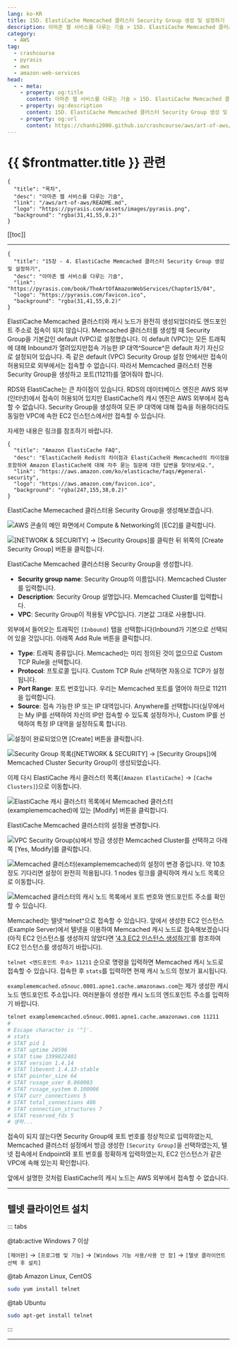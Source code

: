 ```yaml
---
lang: ko-KR
title: 15D. ElastiCache Memcached 클러스터 Security Group 생성 및 설정하기
description: 아마존 웹 서비스를 다루는 기술 > 15D. ElastiCache Memcached 클러스터 Security Group 생성 및 설정하기
category:
  - AWS
tag: 
  - crashcourse
  - pyrasis
  - aws 
  - amazon-web-services
head:
  - - meta:
    - property: og:title
      content: 아마존 웹 서비스를 다루는 기술 > 15D. ElastiCache Memcached 클러스터 Security Group 생성 및 설정하기
    - property: og:description
      content: 15D. ElastiCache Memcached 클러스터 Security Group 생성 및 설정하기
    - property: og:url
      content: https://chanhi2000.github.io/crashcourse/aws/art-of-aws/15D.html
---
```


# {{ $frontmatter.title }} 관련

```component VPCard
{
  "title": "목차",
  "desc": "아마존 웹 서비스를 다루는 기술",
  "link": "/aws/art-of-aws/README.md",
  "logo": "https://pyrasis.com/assets/images/pyrasis.png",
  "background": "rgba(31,41,55,0.2)"
}
```

[[toc]]

---

```component VPCard
{
  "title": "15장 - 4. ElastiCache Memcached 클러스터 Security Group 생성 및 설정하기",
  "desc": "아마존 웹 서비스를 다루는 기술",
  "link": "https://pyrasis.com/book/TheArtOfAmazonWebServices/Chapter15/04",
  "logo": "https://pyrasis.com/favicon.ico",
  "background": "rgba(31,41,55,0.2)"
}
```

ElastiCache Memcached 클러스터와 캐시 노드가 완전히 생성되었더라도 엔드포인트 주소로 접속이 되지 않습니다. Memcached 클러스터를 생성할 때 Security Group을 기본값인 default (VPC)로 설정했습니다. 이 default (VPC)는 모든 트래픽에 대해 Inbound가 열려있지만접속 가능한 IP 대역^Source^은 default 자기 자신으로 설정되어 있습니다. 즉 같은 default (VPC) Security Group 설정 안에서만 접속이 허용되므로 외부에서는 접속할 수 없습니다. 따라서 Memcached 클러스터 전용 Security Group을 생성하고 포트(11211)를 열어줘야 합니다.

RDS와 ElastiCache는 큰 차이점이 있습니다. RDS의 데이터베이스 엔진은 AWS 외부(인터넷)에서 접속이 허용되어 있지만 ElastiCache의 캐시 엔진은 AWS 외부에서 접속할 수 없습니다. Security Group을 생성하여 모든 IP 대역에 대해 접속을 허용하더라도 동일한 VPC에 속한 EC2 인스턴스에서만 접속할 수 있습니다.

자세한 내용은 링크를 참조하기 바랍니다.

```component VPCard
{
  "title": "Amazon ElastiCache FAQ",
  "desc": "ElastiCache와 Redis의 차이점과 ElastiCache와 Memcached의 차이점을 포함하여 Amazon ElastiCache에 대해 자주 묻는 질문에 대한 답변을 찾아보세요.",
  "link": "https://aws.amazon.com/ko/elasticache/faqs/#general-security",
  "logo": "https://aws.amazon.com/favicon.ico",
  "background": "rgba(247,155,38,0.2)"
}
```

ElastiCache Memecached 클러스터용 Security Group을 생성해보겠습니다.

![AWS 콘솔의 메인 화면에서 Compute & Networking의 <FontIcon icon="iconfont icon-select"/>`[EC2]`를 클릭합니다.](https://pyrasis.com/assets/images/TheArtOfAmazonWebServicesChapter15/15_.png)

![<FontIcon icon="iconfont icon-select"/>`[NETWORK & SECURITY]` → `[Security Groups]`를 클릭한 뒤 위쪽의 <FontIcon icon="iconfont icon-select"/>`[Create Security Group]` 버튼을 클릭합니다.](https://pyrasis.com/assets/images/TheArtOfAmazonWebServicesChapter15/16_.png)

ElastiCache Memcached 클러스터용 Security Group을 생성합니다.

- **Security group name**: Security Group의 이름입니다. Memcached Cluster를 입력합니다.
- **Description**: Security Group 설명입니다. Memcached Cluster를 입력합니다.
- **VPC**: Security Group이 적용될 VPC입니다. 기본값 그대로 사용합니다.

외부에서 들어오는 트래픽인 <FontIcon icon="iconfont icon-select"/>`[Inbound]` 탭을 선택합니다(Inbound가 기본으로 선택되어 있을 것입니다). 아래쪽 Add Rule 버튼을 클릭합니다.

- **Type**: 트래픽 종류입니다. Memcached는 미리 정의된 것이 없으므로 Custom TCP Rule을 선택합니다.
- **Protocol**: 프토로콜 입니다. Custom TCP Rule 선택하면 자동으로 TCP가 설정됩니다.
- **Port Range**: 포트 번호입니다. 우리는 Memcached 포트를 열어야 하므로 11211을 입력합니다.
- **Source**: 접속 가능한 IP 또는 IP 대역입니다. Anywhere를 선택합니다(실무에서는 My IP를 선택하여 자신의 IP만 접속할 수 있도록 설정하거나, Custom IP를 선택하여 특정 IP 대역을 설정하도록 합니다).

![설정이 완료되었으면 <FontIcon icon="iconfont icon-select"/>`[Create]` 버튼을 클릭합니다.](https://pyrasis.com/assets/images/TheArtOfAmazonWebServicesChapter15/17_.png)

![Security Group 목록(<FontIcon icon="iconfont icon-select"/>`[NETWORK & SECURITY]` → `[Security Groups]`)에 Memcached Cluster Security Group이 생성되었습니다.](https://pyrasis.com/assets/images/TheArtOfAmazonWebServicesChapter15/18_.png)

이제 다시 ElastiCache 캐시 클러스터 목록(<FontIcon icon="iconfont icon-select"/>`[Amazon ElastiCache]` → `[Cache Clusters]`)으로 이동합니다.

![ElastiCache 캐시 클러스터 목록에서 Memcached 클러스터(`examplememcached`)에 있는 <FontIcon icon="iconfont icon-select"/>`[Modify]` 버튼을 클릭합니다.](https://pyrasis.com/assets/images/TheArtOfAmazonWebServicesChapter15/19_.png)

ElastiCache Memcached 클러스터의 설정을 변경합니다.

![VPC Security Group(s)에서 방금 생성한 Memcached Cluster를 선택하고 아래쪽 <FontIcon icon="iconfont icon-select"/>`[Yes, Modify]`를 클릭합니다.](https://pyrasis.com/assets/images/TheArtOfAmazonWebServicesChapter15/20_.png)

![Memcached 클러스터(`examplememcached`)의 설정이 변경 중입니다. 약 10초 정도 기다리면 설정이 완전히 적용됩니다. 1 nodes 링크를 클릭하여 캐시 노드 목록으로 이동합니다.](https://pyrasis.com/assets/images/TheArtOfAmazonWebServicesChapter15/21_.png)

![Memcached 클러스터의 캐시 노드 목록에서 포트 번호와 엔드포인트 주소를 확인할 수 있습니다.](https://pyrasis.com/assets/images/TheArtOfAmazonWebServicesChapter15/22_.png)

Memcached는 텔넷^telnet^으로 접속할 수 있습니다. 앞에서 생성한 EC2 인스턴스(Example Server)에서 텔넷을 이용하여 Memcached 캐시 노드로 접속해보겠습니다(아직 EC2 인스턴스를 생성하지 않았다면 ['4.3 EC2 인스턴스 생성하기'](04C.md)를 참조하여 EC2 인스턴스를 생성하기 바랍니다).

`telnet <엔드포인트 주소> 11211` 순으로 명령을 입력하면 Memcached 캐시 노드로 접속할 수 있습니다. 접속한 후 `stats`를 입력하면 현재 캐시 노드의 정보가 표시됩니다.

<FontIcon icon="fas fa-globe"/>`examplememcached.o5nouc.0001.apne1.cache.amazonaws.com`는 제가 생성한 캐시 노드 엔드포인트 주소입니다. 여러분들이 생성한 캐시 노드의 엔드포인트 주소를 입력하기 바랍니다.

```sh
telnet examplememcached.o5nouc.0001.apne1.cache.amazonaws.com 11211
#
# Escape character is '^]'.
# stats
# STAT pid 1
# STAT uptime 28596
# STAT time 1399822401
# STAT version 1.4.14
# STAT libevent 1.4.13-stable
# STAT pointer_size 64
# STAT rusage_user 0.060003
# STAT rusage_system 0.100006
# STAT curr_connections 5
# STAT total_connections 486
# STAT connection_structures 7
# STAT reserved_fds 5
# 생략...
```

접속이 되지 않는다면 Security Group에 포트 번호를 정상적으로 입력하였는지, Memcached 클러스터 설정에서 방금 생성한 <FontIcon icon="iconfont icon-select"/>`[Security Group]`을 선택하였는지, 텔넷 접속에서 Endpoint와 포트 번호를 정확하게 입력하였는지, EC2 인스턴스가 같은 VPC에 속해 있는지 확인합니다.

앞에서 설명한 것처럼 ElastiCache의 캐시 노드는 AWS 외부에서 접속할 수 없습니다.

---

## 텔넷 클라이언트 설치

::: tabs 

@tab:active Windows 7 이상

<FontIcon icon="iconfont icon-select"/>`[제어판]` → `[프로그램 및 기능]` → `[Windows 기능 사용/사용 안 함]` → `[텔넷 클라이언트 선택 후 설치]`

@tab <FontIcon icon="fa-brands fa-linux"/>Amazon Linux, <FontIcon icon="fa-brands fa-centos"/>CentOS

```sh
sudo yum install telnet
```

@tab <FontIcon icon="fa-brands fa-ubuntu"/>Ubuntu

```sh
sudo apt-get install telnet
```

:::


---

<TagLinks />